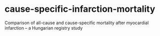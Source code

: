 # cause-specific-infarction-mortality
Comparison of all-cause and cause-specific mortality after myocardial infarction – a Hungarian registry study
